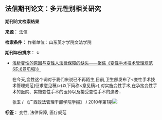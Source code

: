 ## 法信期刊论文：多元性别相关研究

**期刊论文检索结果**

**来源：** 法信

**检索条件：** 作者单位：山东英才学院文法学院

**期刊年份排序：** ↓

*   [浅析变性的原因与变性人法律保障的缺失——聚焦《变性手术技术管理规范(征求意见稿)》](https://www.faxin.cn/v2/middleware.html?token=&url=%2Fv2%2Fqklw%2Fcontent.html%3Fgid%3DF276178)

    在今天,变性这个词对于我们来说已不再陌生,目前,卫生部发布了<变性手术技术管理规范(征求意见稿)>(以下简称<意见稿>),对实施变性手术,在承接变性手术的医院、实施变性手术的医师以及接受变性手术的患者..

    张玉 / 《广西政法管理干部学院学报》 / 2010年第1期![](/staticelem/img/case/ln-icon.png)

**标签：** 变性, 法律保障, 医疗规范
